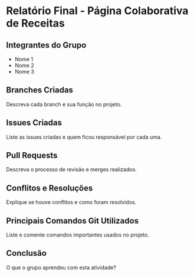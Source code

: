 # Relatório Final - Página Colaborativa de Receitas

## Integrantes do Grupo
- Nome 1
- Nome 2
- Nome 3

## Branches Criadas
Descreva cada branch e sua função no projeto.

## Issues Criadas
Liste as issues criadas e quem ficou responsável por cada uma.

## Pull Requests
Descreva o processo de revisão e merges realizados.

## Conflitos e Resoluções
Explique se houve conflitos e como foram resolvidos.

## Principais Comandos Git Utilizados
Liste e comente comandos importantes usados no projeto.

## Conclusão
O que o grupo aprendeu com esta atividade?

